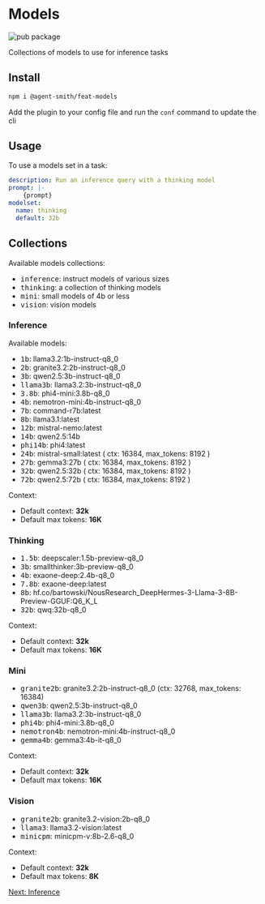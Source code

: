 # Models

![pub package](https://img.shields.io/npm/v/@agent-smith/feat-models)

Collections of models to use for inference tasks

## Install

```bash
npm i @agent-smith/feat-models
```

Add the plugin to your config file and run the `conf` command to update the cli

## Usage

To use a models set in a task:

```yaml
description: Run an inference query with a thinking model
prompt: |-
    {prompt}
modelset: 
  name: thinking
  default: 32b
```

## Collections

Available models collections:

- <kbd>inference</kbd>: instruct models of various sizes
- <kbd>thinking</kbd>: a collection of thinking models
- <kbd>mini</kbd>: small models of 4b or less
- <kbd>vision</kbd>: vision models

### Inference

Available models:

- <kbd>1b</kbd>: llama3.2:1b-instruct-q8_0
- <kbd>2b</kbd>: granite3.2:2b-instruct-q8_0
- <kbd>3b</kbd>: qwen2.5:3b-instruct-q8_0
- <kbd>llama3b</kbd>: llama3.2:3b-instruct-q8_0
- <kbd>3.8b</kbd>: phi4-mini:3.8b-q8_0
- <kbd>4b</kbd>: nemotron-mini:4b-instruct-q8_0
- <kbd>7b</kbd>: command-r7b:latest
- <kbd>8b</kbd>: llama3.1:latest
- <kbd>12b</kbd>: mistral-nemo:latest
- <kbd>14b</kbd>: qwen2.5:14b
- <kbd>phi14b</kbd>: phi4:latest
- <kbd>24b</kbd>: mistral-small:latest ( ctx: 16384, max_tokens: 8192 )
- <kbd>27b</kbd>: gemma3:27b ( ctx: 16384, max_tokens: 8192 )
- <kbd>32b</kbd>: qwen2.5:32b ( ctx: 16384, max_tokens: 8192 )
- <kbd>72b</kbd>: qwen2.5:72b ( ctx: 16384, max_tokens: 8192 )

Context:

- Default context: **32k**
- Default max tokens: **16K**

### Thinking

- <kbd>1.5b</kbd>: deepscaler:1.5b-preview-q8_0
- <kbd>3b</kbd>: smallthinker:3b-preview-q8_0
- <kbd>4b</kbd>: exaone-deep:2.4b-q8_0
- <kbd>7.8b</kbd>: exaone-deep:latest
- <kbd>8b</kbd>: hf.co/bartowski/NousResearch_DeepHermes-3-Llama-3-8B-Preview-GGUF:Q6_K_L
- <kbd>32b</kbd>: qwq:32b-q8_0

Context:

- Default context: **32k**
- Default max tokens: **16K**

### Mini

- <kbd>granite2b</kbd>: granite3.2:2b-instruct-q8_0 (ctx: 32768, max_tokens: 16384)
- <kbd>qwen3b</kbd>: qwen2.5:3b-instruct-q8_0
- <kbd>llama3b</kbd>: llama3.2:3b-instruct-q8_0
- <kbd>phi4b</kbd>: phi4-mini:3.8b-q8_0
- <kbd>nemotron4b</kbd>: nemotron-mini:4b-instruct-q8_0
- <kbd>gemma4b</kbd>: gemma3:4b-it-q8_0

Context:

- Default context: **32k**
- Default max tokens: **16K**

### Vision

- <kbd>granite2b</kbd>: granite3.2-vision:2b-q8_0
- <kbd>llama3</kbd>: llama3.2-vision:latest
- <kbd>minicpm</kbd>: minicpm-v:8b-2.6-q8_0

Context:

- Default context: **32k**
- Default max tokens: **8K**

<a href="javascript:openLink('/terminal_client/plugins/inference')">Next: Inference</a>
